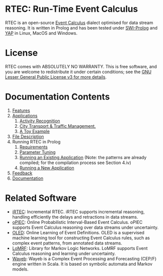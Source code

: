 # RTEC: Run-Time Event Calculus

RTEC is an open-source [Event Calculus](https://en.wikipedia.org/wiki/Event_calculus) dialect optimised for data stream reasoning. It is written in Prolog and has been tested under [SWI-Prolog](https://www.swi-prolog.org/) and [YAP](https://en.wikipedia.org/wiki/YAP_(Prolog)) in Linux, MacOS and Windows.

# License

RTEC comes with ABSOLUTELY NO WARRANTY. This is free software, and you are welcome to redistribute it under certain conditions; see the [GNU Lesser General Public License v3 for more details](http://www.gnu.org/licenses/lgpl-3.0.html).

# Documentation Contents

1. [Features](docs/features.md)
2. [Applications](docs/applications.md)
    1. [Activity Recognition](examples/caviar/README.md)
    2. [City Transport & Traffic Management.](examples/ctm/README.md)
    3. [A Toy Example](examples/toy/README.md) 
3. [File Description](docs/file-description.md)
4. Running RTEC in Prolog
    1. [Requirements](docs/prolog-requirements.md)
    2. [Parameter Tuning](docs/prolog-parameters.md)
    3. [Running an Existing Application](docs/prolog-existing-apps.md) 
      \(Note: the patterns are already compiled; for the compilation process see Section 4.iv\)
    4. [Running a New Application](docs/prolog-new-apps.md) 
5. [Feedback](docs/feedback.md)
6. [Documentation](docs/documentation.md)

# Related Software
- [iRTEC](https://github.com/eftsilio/Incremental_RTEC): Incremental RTEC. iRTEC supports incremental reasoning, handling efficiently the delays and retractions in data streams.
- [oPIEC](https://github.com/Periklismant/oPIEC): Online Probabilistic Interval-Based Event Calculus. oPIEC supports Event Calculus reasoning over data streams under uncertainty.
- [OLED](https://github.com/nkatzz/ORL): Online Learning of Event Definitions. OLED is a supervised machine learning tool for constructing Event Calculus rules, such as complex event patterns, from annotated data streams.
- [LoMRF](https://github.com/anskarl/LoMRF):  Library for Markov Logic Networks. LoMRF supports Event Calculus reasoning and learning under uncertainty.
- [Wayeb](https://github.com/ElAlev/Wayeb): Wayeb is a Complex Event Processing and Forecasting (CEP/F) engine written in Scala. It is based on symbolic automata and Markov models.

